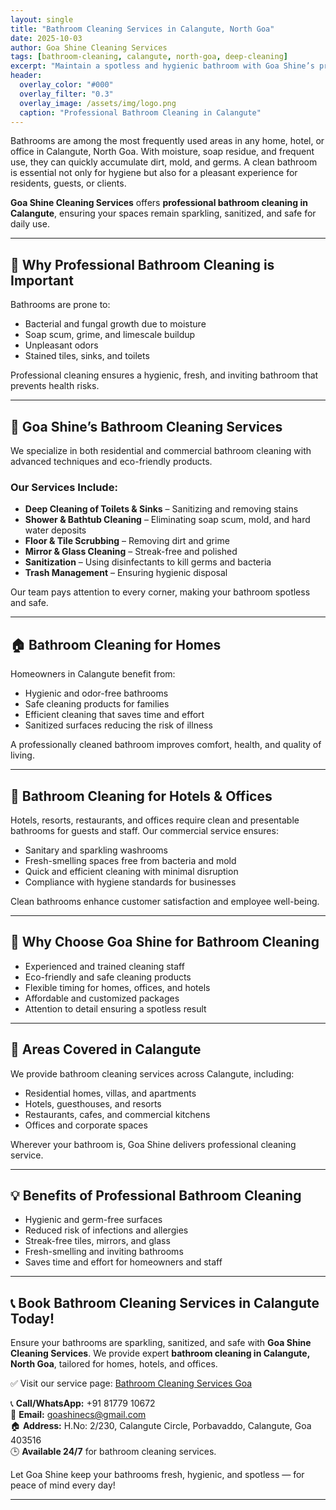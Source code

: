 ```yaml
---
layout: single
title: "Bathroom Cleaning Services in Calangute, North Goa"
date: 2025-10-03
author: Goa Shine Cleaning Services
tags: [bathroom-cleaning, calangute, north-goa, deep-cleaning]
excerpt: "Maintain a spotless and hygienic bathroom with Goa Shine’s professional bathroom cleaning services in Calangute, North Goa."
header:
  overlay_color: "#000"
  overlay_filter: "0.3"
  overlay_image: /assets/img/logo.png
  caption: "Professional Bathroom Cleaning in Calangute"
---
```


Bathrooms are among the most frequently used areas in any home, hotel, or office in Calangute, North Goa. With moisture, soap residue, and frequent use, they can quickly accumulate dirt, mold, and germs. A clean bathroom is essential not only for hygiene but also for a pleasant experience for residents, guests, or clients.  

**Goa Shine Cleaning Services** offers **professional bathroom cleaning in Calangute**, ensuring your spaces remain sparkling, sanitized, and safe for daily use.

---

## 🧼 Why Professional Bathroom Cleaning is Important
Bathrooms are prone to:  
- Bacterial and fungal growth due to moisture  
- Soap scum, grime, and limescale buildup  
- Unpleasant odors  
- Stained tiles, sinks, and toilets  

Professional cleaning ensures a hygienic, fresh, and inviting bathroom that prevents health risks.

---

## 🌟 Goa Shine’s Bathroom Cleaning Services
We specialize in both residential and commercial bathroom cleaning with advanced techniques and eco-friendly products.  

### Our Services Include:
- **Deep Cleaning of Toilets & Sinks** – Sanitizing and removing stains  
- **Shower & Bathtub Cleaning** – Eliminating soap scum, mold, and hard water deposits  
- **Floor & Tile Scrubbing** – Removing dirt and grime  
- **Mirror & Glass Cleaning** – Streak-free and polished  
- **Sanitization** – Using disinfectants to kill germs and bacteria  
- **Trash Management** – Ensuring hygienic disposal  

Our team pays attention to every corner, making your bathroom spotless and safe.

---

## 🏠 Bathroom Cleaning for Homes
Homeowners in Calangute benefit from:  
- Hygienic and odor-free bathrooms  
- Safe cleaning products for families  
- Efficient cleaning that saves time and effort  
- Sanitized surfaces reducing the risk of illness  

A professionally cleaned bathroom improves comfort, health, and quality of living.

---

## 🏢 Bathroom Cleaning for Hotels & Offices
Hotels, resorts, restaurants, and offices require clean and presentable bathrooms for guests and staff. Our commercial service ensures:  
- Sanitary and sparkling washrooms  
- Fresh-smelling spaces free from bacteria and mold  
- Quick and efficient cleaning with minimal disruption  
- Compliance with hygiene standards for businesses  

Clean bathrooms enhance customer satisfaction and employee well-being.

---

## 🚿 Why Choose Goa Shine for Bathroom Cleaning
- Experienced and trained cleaning staff  
- Eco-friendly and safe cleaning products  
- Flexible timing for homes, offices, and hotels  
- Affordable and customized packages  
- Attention to detail ensuring a spotless result  

---

## 📍 Areas Covered in Calangute
We provide bathroom cleaning services across Calangute, including:  
- Residential homes, villas, and apartments  
- Hotels, guesthouses, and resorts  
- Restaurants, cafes, and commercial kitchens  
- Offices and corporate spaces  

Wherever your bathroom is, Goa Shine delivers professional cleaning service.

---

## 💡 Benefits of Professional Bathroom Cleaning
- Hygienic and germ-free surfaces  
- Reduced risk of infections and allergies  
- Streak-free tiles, mirrors, and glass  
- Fresh-smelling and inviting bathrooms  
- Saves time and effort for homeowners and staff  

---

## 📞 Book Bathroom Cleaning Services in Calangute Today!
Ensure your bathrooms are sparkling, sanitized, and safe with **Goa Shine Cleaning Services**. We provide expert **bathroom cleaning in Calangute, North Goa**, tailored for homes, hotels, and offices.  

✅ Visit our service page: [Bathroom Cleaning Services Goa](https://www.goashinecs.com/bathroom-cleaning-goa.html)  

📞 **Call/WhatsApp:** +91 81779 10672  
📧 **Email:** goashinecs@gmail.com  
🏠 **Address:** H.No: 2/230, Calangute Circle, Porbavaddo, Calangute, Goa 403516  
🕒 **Available 24/7** for bathroom cleaning services.  

Let Goa Shine keep your bathrooms fresh, hygienic, and spotless — for peace of mind every day!  

---
